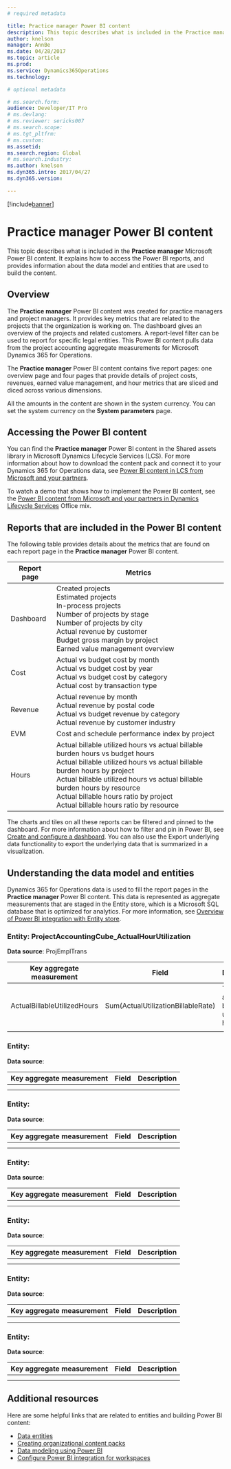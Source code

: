 ```yaml
---
# required metadata

title: Practice manager Power BI content
description: This topic describes what is included in the Practice manager Power BI content. It explains how to access the reports that are included in the content pack, and provides information about the data model and entities that are used to build the content pack.
author: knelson
manager: AnnBe
ms.date: 04/28/2017
ms.topic: article
ms.prod: 
ms.service: Dynamics365Operations
ms.technology: 

# optional metadata

# ms.search.form:  
audience: Developer/IT Pro
# ms.devlang: 
# ms.reviewer: sericks007
# ms.search.scope: 
# ms.tgt_pltfrm: 
# ms.custom: 
ms.assetid: 
ms.search.region: Global
# ms.search.industry: 
ms.author: knelson
ms.dyn365.intro: 2017/04/27
ms.dyn365.version:

---
```


[!include[banner](../includes/banner.md)]

# Practice manager Power BI content

This topic describes what is included in the **Practice manager** Microsoft Power BI content. It explains how to access the Power BI reports, and provides information about the data model and entities that are used to build the content.

## Overview

The **Practice manager** Power BI content was created for practice managers and project managers. It provides key metrics that are related to the projects that the organization is working on. The dashboard gives an overview of the projects and related customers. A report-level filter can be used to report for specific legal entities. This Power BI content pulls data from the project accounting aggregate measurements for Microsoft Dynamics 365 for Operations.

The **Practice manager** Power BI content contains five report pages: one overview page and four pages that provide details of project costs, revenues, earned value management, and hour metrics that are sliced and diced across various dimensions.

All the amounts in the content are shown in the system currency. You can set the system currency on the **System parameters** page.

## Accessing the Power BI content

You can find the **Practice manager** Power BI content in the Shared assets library in Microsoft Dynamics Lifecycle Services (LCS). For more information about how to download the content pack and connect it to your Dynamics 365 for Operations data, see [Power BI content in LCS from Microsoft and your partners](power-bi-content-microsoft-partners.md).

To watch a demo that shows how to implement the Power BI content, see the [Power BI content from Microsoft and your partners in Dynamics Lifecycle Services](https://mix.office.com/watch/9puyb1b2xs1w) Office mix.

## Reports that are included in the Power BI content

The following table provides details about the metrics that are found on each report page in the **Practice manager** Power BI content.

| Report page                                          | Metrics               |
|------------------------------------------------------|-----------------------------------------------|
| Dashboard  | Created projects<br>Estimated projects<br>In-process projects<br>Number of projects by stage<br>Number of projects by city<br>Actual revenue by customer<br>Budget gross margin by project<br>Earned value management overview |
| Cost                                                 | Actual vs budget cost by month<br>Actual vs budget cost by year<br>Actual vs budget cost by category<br>Actual cost by transaction type       |
| Revenue                                              | Actual revenue by month<br>Actual revenue by postal code<br>Actual vs budget revenue by category<br>Actual revenue by customer industry        |
| EVM                                                  | Cost and schedule performance index by project                 |
| Hours                                                | Actual billable utilized hours vs actual billable burden hours vs budget hours<br>Actual billable utilized hours vs actual billable burden hours by project<br>Actual billable utilized hours vs actual billable burden hours by resource<br>Actual billable hours ratio by project<br>Actual billable hours ratio by resource |

The charts and tiles on all these reports can be filtered and pinned to the dashboard. For more information about how to filter and pin 
in Power BI, see [Create and configure a dashboard](https://powerbi.microsoft.com/en-us/guided-learning/powerbi-learning-4-2-create-configure-dashboards/). You can also use the Export underlying data functionality to export the underlying data that is summarized in a visualization.

## Understanding the data model and entities

Dynamics 365 for Operations data is used to fill the report pages in the **Practice manager** Power BI content. This data is represented as aggregate measurements that are staged in the Entity store, which is a Microsoft SQL database that is optimized for analytics. For more information, see [Overview of Power BI integration with Entity store](power-bi-integration-entity-store.md).

### Entity: ProjectAccountingCube_ActualHourUtilization
**Data source**: ProjEmplTrans

| Key aggregate measurement                | Field                                | Description                            | 
|------------------------------------------|--------------------------------------|----------------------------------------|
| ActualBillableUtilizedHours              | Sum(ActualUtilizationBillableRate)   |Total of actual billable utilized hours |
|                                          |                                      |                                        |

### Entity: 
**Data source**: 

| Key aggregate measurement                | Field                                | Description                            | 
|------------------------------------------|--------------------------------------|----------------------------------------|
|                                          |                                      |                                        |
|                                          |                                      |                                        |

### Entity: 
**Data source**: 

| Key aggregate measurement                | Field                                | Description                            | 
|------------------------------------------|--------------------------------------|----------------------------------------|
|                                          |                                      |                                        |
|                                          |                                      |                                        |

### Entity: 
**Data source**: 

| Key aggregate measurement                | Field                                | Description                            | 
|------------------------------------------|--------------------------------------|----------------------------------------|
|                                          |                                      |                                        |
|                                          |                                      |                                        |

### Entity: 
**Data source**: 

| Key aggregate measurement                | Field                                | Description                            | 
|------------------------------------------|--------------------------------------|----------------------------------------|
|                                          |                                      |                                        |
|                                          |                                      |                                        |

### Entity: 
**Data source**: 

| Key aggregate measurement                | Field                                | Description                            | 
|------------------------------------------|--------------------------------------|----------------------------------------|
|                                          |                                      |                                        |
|                                          |                                      |                                        |

### Entity: 
**Data source**: 

| Key aggregate measurement                | Field                                | Description                            | 
|------------------------------------------|--------------------------------------|----------------------------------------|
|                                          |                                      |                                        |
|                                          |                                      |                                        |

## Additional resources

Here are some helpful links that are related to entities and building Power BI content:

- [Data entities](/dynamics365/operations/dev-itpro/data-entities/data-entities)
- [Creating organizational content packs](https://powerbi.microsoft.com/en-us/documentation/powerbi-service-organizational-content-packs-introduction/)
- [Data modeling using Power BI](https://powerbi.microsoft.com/en-us/guided-learning/powerbi-learning-2-1-intro-modeling-data)
- [Configure Power BI integration for workspaces](configure-power-bi-integration.md)
